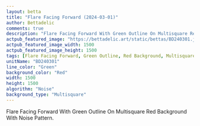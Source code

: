 ```yaml
---
layout: betta
title: "Flare Facing Forward (2024-03-01)"
author: Bettadelic
comments: true
description: "Flare Facing Forward With Green Outline On Multisquare Red Background With Noise Pattern."
actpub_featured_image: "https://bettadelic.art/static/bettas/BD240301.jpg"
actpub_featured_image_width: 1500
actpub_featured_image_height: 1500
tags: [Flare Facing Forward, Green Outline, Red Background, Multisquare Background Pattern, Noise Pattern, March 2024]
unitName: "BD240301"
line_color: "Green"
background_color: "Red"
width: 1500
height: 1500
algorithm: "Noise"
background_type: "Multisquare"
---
```


Flare Facing Forward With Green Outline On Multisquare Red Background With Noise Pattern.
